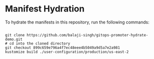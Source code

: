 
# Manifest Hydration

To hydrate the manifests in this repository, run the following commands:

```shell

git clone https://github.com/balaji-singh/gitops-promoter-hydrate-demo.git
# cd into the cloned directory
git checkout 899c659e796a4f7ec48eee4b5049a9d5a7e2a981
kustomize build ./user-configuration/production/us-east-2
```